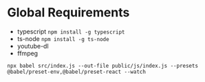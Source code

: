 # Global Requirements
- typescript `npm install -g typescript`
- ts-node `npm install -g ts-node`
- youtube-dl
- ffmpeg

`npx babel src/index.js --out-file public/js/index.js --presets @babel/preset-env,@babel/preset-react --watch`

